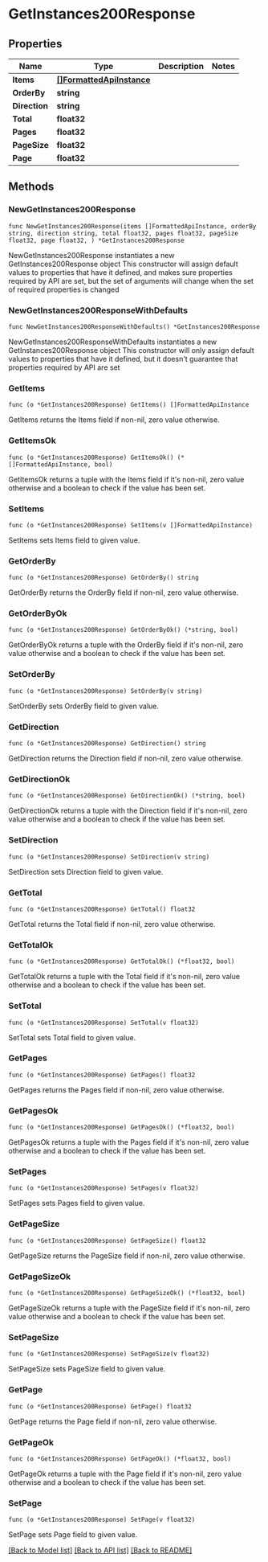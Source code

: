 # GetInstances200Response

## Properties

Name | Type | Description | Notes
------------ | ------------- | ------------- | -------------
**Items** | [**[]FormattedApiInstance**](FormattedApiInstance.md) |  | 
**OrderBy** | **string** |  | 
**Direction** | **string** |  | 
**Total** | **float32** |  | 
**Pages** | **float32** |  | 
**PageSize** | **float32** |  | 
**Page** | **float32** |  | 

## Methods

### NewGetInstances200Response

`func NewGetInstances200Response(items []FormattedApiInstance, orderBy string, direction string, total float32, pages float32, pageSize float32, page float32, ) *GetInstances200Response`

NewGetInstances200Response instantiates a new GetInstances200Response object
This constructor will assign default values to properties that have it defined,
and makes sure properties required by API are set, but the set of arguments
will change when the set of required properties is changed

### NewGetInstances200ResponseWithDefaults

`func NewGetInstances200ResponseWithDefaults() *GetInstances200Response`

NewGetInstances200ResponseWithDefaults instantiates a new GetInstances200Response object
This constructor will only assign default values to properties that have it defined,
but it doesn't guarantee that properties required by API are set

### GetItems

`func (o *GetInstances200Response) GetItems() []FormattedApiInstance`

GetItems returns the Items field if non-nil, zero value otherwise.

### GetItemsOk

`func (o *GetInstances200Response) GetItemsOk() (*[]FormattedApiInstance, bool)`

GetItemsOk returns a tuple with the Items field if it's non-nil, zero value otherwise
and a boolean to check if the value has been set.

### SetItems

`func (o *GetInstances200Response) SetItems(v []FormattedApiInstance)`

SetItems sets Items field to given value.


### GetOrderBy

`func (o *GetInstances200Response) GetOrderBy() string`

GetOrderBy returns the OrderBy field if non-nil, zero value otherwise.

### GetOrderByOk

`func (o *GetInstances200Response) GetOrderByOk() (*string, bool)`

GetOrderByOk returns a tuple with the OrderBy field if it's non-nil, zero value otherwise
and a boolean to check if the value has been set.

### SetOrderBy

`func (o *GetInstances200Response) SetOrderBy(v string)`

SetOrderBy sets OrderBy field to given value.


### GetDirection

`func (o *GetInstances200Response) GetDirection() string`

GetDirection returns the Direction field if non-nil, zero value otherwise.

### GetDirectionOk

`func (o *GetInstances200Response) GetDirectionOk() (*string, bool)`

GetDirectionOk returns a tuple with the Direction field if it's non-nil, zero value otherwise
and a boolean to check if the value has been set.

### SetDirection

`func (o *GetInstances200Response) SetDirection(v string)`

SetDirection sets Direction field to given value.


### GetTotal

`func (o *GetInstances200Response) GetTotal() float32`

GetTotal returns the Total field if non-nil, zero value otherwise.

### GetTotalOk

`func (o *GetInstances200Response) GetTotalOk() (*float32, bool)`

GetTotalOk returns a tuple with the Total field if it's non-nil, zero value otherwise
and a boolean to check if the value has been set.

### SetTotal

`func (o *GetInstances200Response) SetTotal(v float32)`

SetTotal sets Total field to given value.


### GetPages

`func (o *GetInstances200Response) GetPages() float32`

GetPages returns the Pages field if non-nil, zero value otherwise.

### GetPagesOk

`func (o *GetInstances200Response) GetPagesOk() (*float32, bool)`

GetPagesOk returns a tuple with the Pages field if it's non-nil, zero value otherwise
and a boolean to check if the value has been set.

### SetPages

`func (o *GetInstances200Response) SetPages(v float32)`

SetPages sets Pages field to given value.


### GetPageSize

`func (o *GetInstances200Response) GetPageSize() float32`

GetPageSize returns the PageSize field if non-nil, zero value otherwise.

### GetPageSizeOk

`func (o *GetInstances200Response) GetPageSizeOk() (*float32, bool)`

GetPageSizeOk returns a tuple with the PageSize field if it's non-nil, zero value otherwise
and a boolean to check if the value has been set.

### SetPageSize

`func (o *GetInstances200Response) SetPageSize(v float32)`

SetPageSize sets PageSize field to given value.


### GetPage

`func (o *GetInstances200Response) GetPage() float32`

GetPage returns the Page field if non-nil, zero value otherwise.

### GetPageOk

`func (o *GetInstances200Response) GetPageOk() (*float32, bool)`

GetPageOk returns a tuple with the Page field if it's non-nil, zero value otherwise
and a boolean to check if the value has been set.

### SetPage

`func (o *GetInstances200Response) SetPage(v float32)`

SetPage sets Page field to given value.



[[Back to Model list]](../README.md#documentation-for-models) [[Back to API list]](../README.md#documentation-for-api-endpoints) [[Back to README]](../README.md)


